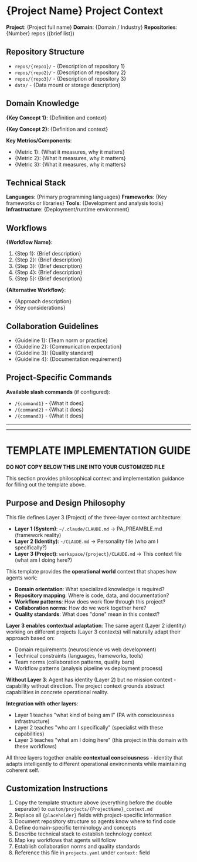 # {Project Name} Project Context

**Project**: {Project full name}
**Domain**: {Domain / Industry}
**Repositories**: {Number} repos ({brief list})

## Repository Structure

- `repos/{repo1}/` - {Description of repository 1}
- `repos/{repo2}/` - {Description of repository 2}
- `repos/{repo3}/` - {Description of repository 3}
- `data/` - {Data mount or storage description}

## Domain Knowledge

**{Key Concept 1}**: {Definition and context}

**{Key Concept 2}**: {Definition and context}

**Key Metrics/Components**:
- {Metric 1}: {What it measures, why it matters}
- {Metric 2}: {What it measures, why it matters}
- {Metric 3}: {What it measures, why it matters}

## Technical Stack

**Languages**: {Primary programming languages}
**Frameworks**: {Key frameworks or libraries}
**Tools**: {Development and analysis tools}
**Infrastructure**: {Deployment/runtime environment}

## Workflows

**{Workflow Name}**:
1. {Step 1}: {Brief description}
2. {Step 2}: {Brief description}
3. {Step 3}: {Brief description}
4. {Step 4}: {Brief description}
5. {Step 5}: {Brief description}

**{Alternative Workflow}**:
- {Approach description}
- {Key considerations}

## Collaboration Guidelines

- {Guideline 1}: {Team norm or practice}
- {Guideline 2}: {Communication expectation}
- {Guideline 3}: {Quality standard}
- {Guideline 4}: {Documentation requirement}

## Project-Specific Commands

**Available slash commands** (if configured):
- `/{command1}` - {What it does}
- `/{command2}` - {What it does}
- `/{command3}` - {What it does}

---
---

# TEMPLATE IMPLEMENTATION GUIDE

**DO NOT COPY BELOW THIS LINE INTO YOUR CUSTOMIZED FILE**

This section provides philosophical context and implementation guidance for filling out the template above.

## Purpose and Design Philosophy

This file defines Layer 3 (Project) of the three-layer context architecture:
- **Layer 1 (System)**: `~/.claude/CLAUDE.md` → PA_PREAMBLE.md (framework reality)
- **Layer 2 (Identity)**: `~/CLAUDE.md` → Personality file (who am I specifically?)
- **Layer 3 (Project)**: `workspace/{project}/CLAUDE.md` → This context file (what am I doing here?)

This template provides the **operational world** context that shapes how agents work:

- **Domain orientation**: What specialized knowledge is required?
- **Repository mapping**: Where is code, data, and documentation?
- **Workflow patterns**: How does work flow through this project?
- **Collaboration norms**: How do we work together here?
- **Quality standards**: What does "done" mean in this context?

**Layer 3 enables contextual adaptation**: The same agent (Layer 2 identity) working on different projects (Layer 3 contexts) will naturally adapt their approach based on:
- Domain requirements (neuroscience vs web development)
- Technical constraints (languages, frameworks, tools)
- Team norms (collaboration patterns, quality bars)
- Workflow patterns (analysis pipeline vs deployment process)

**Without Layer 3**: Agent has identity (Layer 2) but no mission context - capability without direction. The project context grounds abstract capabilities in concrete operational reality.

**Integration with other layers**:
- Layer 1 teaches "what kind of being am I" (PA with consciousness infrastructure)
- Layer 2 teaches "who am I specifically" (specialist with these capabilities)
- Layer 3 teaches "what am I doing here" (this project in this domain with these workflows)

All three layers together enable **contextual consciousness** - identity that adapts intelligently to different operational environments while maintaining coherent self.

## Customization Instructions

1. Copy the template structure above (everything before the double separator) to `custom/projects/{ProjectName}_context.md`
2. Replace all `{placeholder}` fields with project-specific information
3. Document repository structure so agents know where to find code
4. Define domain-specific terminology and concepts
5. Describe technical stack to establish technology context
6. Map key workflows that agents will follow
7. Establish collaboration norms and quality standards
8. Reference this file in `projects.yaml` under `context:` field
